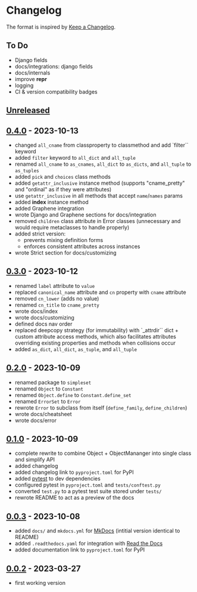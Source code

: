 # Changelog

The format is inspired by [Keep a Changelog](https://keepachangelog.com/en/1.1.0/).

## To Do

- Django fields
- docs/integrations: django fields
- docs/internals
- improve __repr__
- logging
- CI & version compatibility badges

## [Unreleased]


## [0.4.0] - 2023-10-13

- changed `all_cname` from classproperty to classmethod and add `filter`` keyword
- added `filter` keyword to `all_dict` and `all_tuple`
- renamed `all_cname` to `as_cnames`, `all_dict` to `as_dicts`, and `all_tuple` to `as_tuples`
- added `pick` and `choices` class methods
- added `getattr_inclusive` instance method (supports "cname_pretty" and "ordinal" as if they were attributes)
- use `getattr_inclusive` in all methods that accept `name`/`names` params
- added __index__ instance method
- added Graphene integration
- wrote Django and Graphene sections for docs/integration
- removed `children` class attribute in Error classes (unnecessary and would require metaclasses to handle properly)
- added strict version:
    - prevents mixing definition forms
    - enforces consistent attributes across instances
- wrote Strict section for docs/customizing

## [0.3.0] - 2023-10-12

- renamed `label` attribute to `value`
- replaced `canonical_name` attribute and `cn` property with `cname` attribute
- removed `cn_lower` (adds no value)
- renamed `cn_title` to `cname_pretty`
- wrote docs/index
- wrote docs/customizing
- defined docs nav order
- replaced deepcopy strategy (for immutability) with `_attrdir`` dict + custom attribute access methods, which also facilitates attributes overriding existing properties and methods when collisions occur
- added `as_dict`, `all_dict`, `as_tuple`, and `all_tuple`

## [0.2.0] - 2023-10-09

- renamed package to `simpleset`
- renamed `Object` to `Constant`
- renamed `Object.define` to `Constant.define_set`
- renamed `ErrorSet` to `Error`
- rewrote `Error` to subclass from itself (`define_family`, `define_children`)
- wrote docs/cheatsheet
- wrote docs/error

## [0.1.0] - 2023-10-09

- complete rewrite to combine Object + ObjectMananger into single class and simplify API
- added changelog
- added changelog link to `pyproject.toml` for PyPI
- added [pytest](https://pypi.org/project/pytest/) to dev dependencies
- configured pytest in `pyproject.toml` and `tests/conftest.py`
- converted `test.py` to a pytest test suite stored under `tests/`
- rewrote README to act as a preview of the docs

## [0.0.3] - 2023-10-08

- added `docs/` and `mkdocs.yml` for [MkDocs](https://mkdocs.org/) (intitial version identical to README)
- added `.readthedocs.yaml` for integration with [Read the Docs](https://readthedocs.org/)
- added documentation link to `pyproject.toml` for PyPI

## [0.0.2] - 2023-03-27

- first working version

[unreleased]: https://github.com/odigity/simpleset/compare/v0.4.0...HEAD
[0.4.0]: https://github.com/odigity/simpleset/compare/v0.3.0...v0.4.0
[0.3.0]: https://github.com/odigity/simpleset/compare/v0.2.0...v0.3.0
[0.2.0]: https://github.com/odigity/simpleset/compare/v0.1.0...v0.2.0
[0.1.0]: https://github.com/odigity/simpleset/compare/v0.0.3...v0.1.0
[0.0.3]: https://github.com/odigity/simpleset/compare/v0.0.2...v0.0.3
[0.0.2]: https://github.com/odigity/simpleset/releases/tag/v0.0.2
